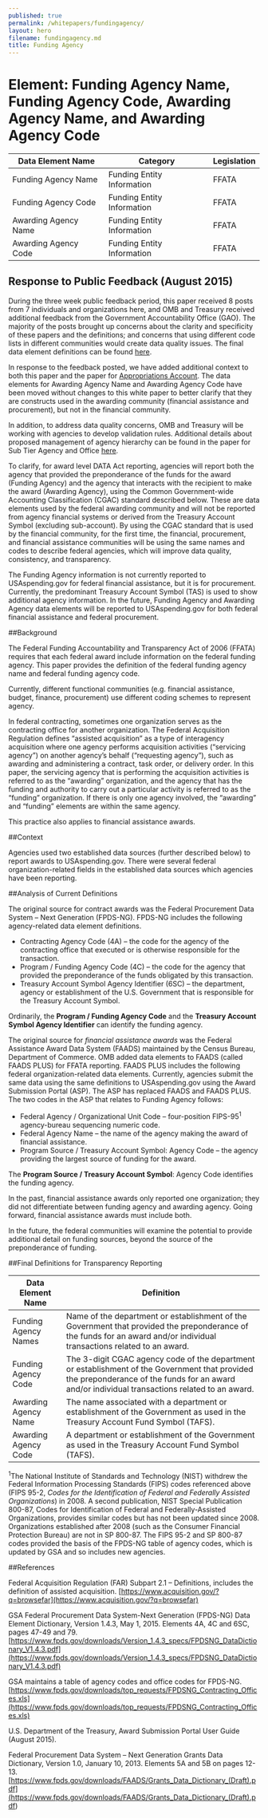 ```yaml
---
published: true
permalink: /whitepapers/fundingagency/
layout: hero
filename: fundingagency.md
title: Funding Agency
---
```


# Element: Funding Agency Name, Funding Agency Code, Awarding Agency Name, and Awarding Agency Code


<table>
  <thead>
    <tr>
      <th scope ="col">Data Element Name</th>
      <th scope ="col">Category</th>
      <th scope="col">Legislation</th>
    </tr>
  </thead>
  <tr>
    <td>Funding Agency Name</td>
    <td>Funding Entity Information</td>
    <td>FFATA</td>
  </tr>
  <tr>
    <td>Funding Agency Code</td>
    <td>Funding Entity Information</td>
    <td>FFATA</td>
  </tr>
  <tr>
    <td>Awarding Agency Name</td>
    <td>Funding Entity Information</td>
    <td>FFATA</td>
  </tr>
  <tr>
    <td>Awarding Agency Code</td>
    <td>Funding Entity Information</td>
    <td>FFATA</td>
  </tr>
</table>

## Response to Public Feedback (August 2015)

During the three week public feedback period, this paper received 8 posts from 7 individuals and organizations here, and OMB and Treasury received additional feedback from the Government Accountability Office (GAO). The majority of the posts brought up concerns about the clarity and specificity of these papers and the definitions; and concerns that using different code lists in different communities would create data quality issues. The final data element definitions can be found [here](https://max.gov/datastandards).

In response to the feedback posted, we have added additional context to both this paper and the paper for [Appropriations Account](/whitepapers/approp-agency-tas/). The data elements for Awarding Agency Name and Awarding Agency Code have been moved without changes to this white paper to better clarify that they are constructs used in the awarding community (financial assistance and procurement), but not in the financial community. 

In addition, to address data quality concerns, OMB and Treasury will be working with agencies to develop validation rules. Additional details about proposed management of agency hierarchy can be found in the paper for Sub Tier Agency and Office [here](/whitepapers/sub-tier-agency/). 

To clarify, for award level DATA Act reporting, agencies will report both the agency that provided the preponderance of the funds for the award (Funding Agency) and the agency that interacts with the recipient to make the award (Awarding Agency), using the Common Government-wide Accounting Classification (CGAC) standard described below.  These are data elements used by the federal awarding community and will not be reported from agency financial systems or derived from the Treasury Account Symbol (excluding sub-account). By using the CGAC standard that is used by the financial community, for the first time, the financial, procurement, and financial assistance communities will be using the same names and codes to describe federal agencies, which will improve data quality, consistency, and transparency.

The Funding Agency information is not currently reported to USAspending.gov for federal financial assistance, but it is for procurement. Currently, the predominant Treasury Account Symbol (TAS) is used to show additional agency information. In the future, Funding Agency and Awarding Agency data elements will be reported to USAspending.gov for both federal financial assistance and federal procurement.  


##Background

The Federal Funding Accountability and Transparency Act of 2006 (FFATA) requires that each federal award include information on the federal funding agency.  This paper provides the definition of the federal funding agency name and federal funding agency code.

Currently, different functional communities (e.g. financial assistance, budget, finance, procurement) use different coding schemes to represent agency.

In federal contracting, sometimes one organization serves as the contracting office for another organization.  The Federal Acquisition Regulation defines “assisted acquisition” as a type of interagency acquisition where one agency performs acquisition activities (“servicing agency”) on another agency’s behalf (“requesting agency”), such as awarding and administering a contract, task order, or delivery order.  In this paper, the servicing agency that is performing the acquisition activities is referred to as the “awarding” organization, and the agency that has the funding and authority to carry out a particular activity is referred to as the “funding” organization.  If there is only one agency involved, the “awarding” and “funding” elements are within the same agency.    

This practice also applies to financial assistance awards.


##Context

Agencies used two established data sources (further described below) to report awards to USAspending.gov.  There were several federal organization-related fields in the established data sources which agencies have been reporting.  

##Analysis of Current Definitions

The original source for contract awards was the Federal Procurement Data System – Next Generation (FPDS-NG).  FPDS-NG includes the following agency-related data element definitions.

* Contracting Agency Code (4A) – the code for the agency of the contracting office that executed or is otherwise responsible for the transaction. 
* Program / Funding Agency Code (4C) – the code for the agency that provided the preponderance of the funds obligated by this transaction.
* Treasury Account Symbol Agency Identifier (6SC) – the department, agency or establishment of the U.S. Government that is responsible for the Treasury Account Symbol.

Ordinarily, the **Program / Funding Agency Code** and the **Treasury Account Symbol Agency Identifier** can identify the funding agency. 

The original source for *financial assistance awards* was the Federal Assistance Award Data System (FAADS) maintained by the Census Bureau, Department of Commerce.  OMB added data elements to FAADS (called FAADS PLUS) for FFATA reporting.  FAADS PLUS includes the following federal organization-related data elements. Currently, agencies submit the same data using the same definitions to USAspending.gov using the Award Submission Portal (ASP). The ASP has replaced FAADS and FAADS PLUS. The two codes in the ASP that relates to Funding Agency follows:

* Federal Agency / Organizational Unit Code – four-position FIPS-95<sup>1</sup> agency-bureau sequencing numeric code.  
* Federal Agency Name – the name of the agency making the award of financial assistance.
* Program Source / Treasury Account Symbol: Agency Code – the agency providing the largest source of funding for the award.

The **Program Source / Treasury Account Symbol**: Agency Code identifies the funding agency.

In the past, financial assistance awards only reported one organization; they did not differentiate between funding agency and awarding agency.  Going forward, financial assistance awards must include both.

In the future, the federal communities will examine the potential to provide additional detail on funding sources, beyond the source of the preponderance of funding.  

##Final Definitions for Transparency Reporting

<table>
  <thead>
    <tr>
      <th scope="col">Data Element Name</th>
      <th scope="col">Definition</th>
    </tr>
  </thead>
  <tr>
    <td>Funding Agency Names</td>
    <td>Name of the department or establishment of the Government that provided the preponderance of the funds for an award and/or individual transactions related to an award.</td>
  </tr>
  <tr>
    <td>Funding Agency Code</td>
    <td>The 3-digit CGAC agency code of the department or establishment of the Government that provided the preponderance of the funds for an award and/or individual transactions related to an award.</td>
  </tr>
  <tr>
    <td>Awarding Agency Name</td>
    <td>The name associated with a department or establishment of the Government as used in the Treasury Account Fund Symbol (TAFS).</td>
  </tr>
  <tr>
    <td>Awarding Agency Code</td>
    <td>A department or establishment of the Government as used in the Treasury Account Fund Symbol (TAFS).</td>
  </tr>  
</table>

<sup>1</sup>The National Institute of Standards and Technology (NIST) withdrew the Federal Information Processing Standards (FIPS) codes referenced above (FIPS 95-2, *Codes for the Identification of Federal and Federally Assisted Organizations*) in 2008.  A second publication, NIST Special Publication 800-87, Codes for Identification of Federal and Federally-Assisted Organizations, provides similar codes but has not been updated since 2008.  Organizations established after 2008 (such as the Consumer Financial Protection Bureau) are not in SP 800-87.  The FIPS 95-2 and SP 800-87 codes provided the basis of the FPDS-NG table of agency codes, which is updated by GSA and so includes new agencies.

##References

Federal Acquisition Regulation (FAR) Subpart 2.1 – Definitions, includes the definition of assisted acquisition.
[https://www.acquisition.gov/?q=browsefar](https://www.acquisition.gov/?q=browsefar)

GSA Federal Procurement Data System-Next Generation (FPDS-NG) Data Element Dictionary, Version 1.4.3, May 1, 2015.  Elements 4A, 4C and 6SC, pages 47-49 and 79.
[https://www.fpds.gov/downloads/Version_1.4.3_specs/FPDSNG_DataDictionary_V1.4.3.pdf](https://www.fpds.gov/downloads/Version_1.4.3_specs/FPDSNG_DataDictionary_V1.4.3.pdf)

GSA maintains a table of agency codes and office codes for FPDS-NG. 
[https://www.fpds.gov/downloads/top_requests/FPDSNG_Contracting_Offices.xls](https://www.fpds.gov/downloads/top_requests/FPDSNG_Contracting_Offices.xls)

U.S. Department of the Treasury, Award Submission Portal User Guide (August 2015).  

Federal Procurement Data System – Next Generation Grants Data Dictionary, Version 1.0, January 10, 2013.  Elements 5A and 5B on pages 12-13.
[https://www.fpds.gov/downloads/FAADS/Grants_Data_Dictionary_(Draft).pdf](<https://www.fpds.gov/downloads/FAADS/Grants_Data_Dictionary_(Draft).pdf>)

